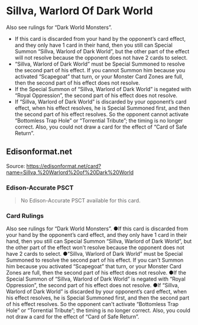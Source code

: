 # Sillva, Warlord Of Dark World

Also see rulings for “Dark World Monsters”.

*   If this card is discarded from your hand by the opponent’s card effect, and they only have 1 card in their hand, then you still can Special Summon “Sillva, Warlord of Dark World”, but the other part of the effect will not resolve because the opponent does not have 2 cards to select.
*   “Sillva, Warlord of Dark World” must be Special Summoned to resolve the second part of his effect. If you cannot Summon him because you activated “Scapegoat” that turn, or your Monster Card Zones are full, then the second part of his effect does not resolve.
*   If the Special Summon of “Sillva, Warlord of Dark World” is negated with “Royal Oppression”, the second part of his effect does not resolve.
*   If “Sillva, Warlord of Dark World” is discarded by your opponent’s card effect, when his effect resolves, he is Special Summoned first, and then the second part of his effect resolves. So the opponent cannot activate “Bottomless Trap Hole” or “Torrential Tribute”; the timing is no longer correct. Also, you could not draw a card for the effect of “Card of Safe Return”.

## Edisonformat.net

Source: https://edisonformat.net/card?name=Sillva,%20Warlord%20of%20Dark%20World

### Edison-Accurate PSCT

> No Edison-Accurate PSCT available for this card.

### Card Rulings

Also see rulings for “Dark World Monsters”.
●If this card is discarded from your hand by the opponent’s card effect, and they only have 1 card in their hand, then you still can Special Summon “Sillva, Warlord of Dark World”, but the other part of the effect won't resolve because the opponent does not have 2 cards to select.
●“Sillva, Warlord of Dark World” must be Special Summoned to resolve the second part of his effect. If you can't Summon him because you activated “Scapegoat” that turn, or your Monster Card Zones are full, then the second part of his effect does not resolve.
●If the Special Summon of “Sillva, Warlord of Dark World” is negated with “Royal Oppression”, the second part of his effect does not resolve.
●If “Sillva, Warlord of Dark World” is discarded by your opponent’s card effect, when his effect resolves, he is Special Summoned first, and then the second part of his effect resolves. So the opponent can't activate “Bottomless Trap Hole” or “Torrential Tribute”; the timing is no longer correct. Also, you could not draw a card for the effect of “Card of Safe Return”.
            